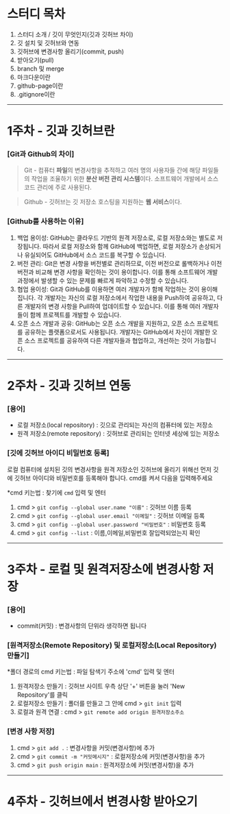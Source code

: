 # 스터디 목차

1. 스터디 소개 / 깃이 무엇인지(깃과 깃허브 차이)
1. 깃 설치 및 깃허브와 연동
1. 깃허브에 변경사항 올리기(commit, push)
1. 받아오기(pull)
1. branch 및 merge
1. 마크다운이란
1. github-page이란
1. .gitignore이란

---

# 1주차 - 깃과 깃허브란

### [Git과 Github의 차이]
> Git - 컴퓨터 **파일**의 변경사항을 추적하고 여러 명의 사용자들 간에 해당 파일들의 작업을 조율하기 위한 **분산 버전 관리 시스템**이다. 소프트웨어 개발에서 소스 코드 관리에 주로 사용된다. 

> Github - 깃허브는 깃 저장소 호스팅을 지원하는 **웹 서비스**이다.

### [Github를 사용하는 이유]
1. 백업 용이성: GitHub는 클라우드 기반의 원격 저장소로, 로컬 저장소와는 별도로 저장됩니다. 따라서 로컬 저장소와 함께 GitHub에 백업하면, 로컬 저장소가 손상되거나 유실되어도 GitHub에서 소스 코드를 복구할 수 있습니다.
2. 버전 관리: Git은 변경 사항을 버전별로 관리하므로, 이전 버전으로 롤백하거나 이전 버전과 비교해 변경 사항을 확인하는 것이 용이합니다. 이를 통해 소프트웨어 개발 과정에서 발생할 수 있는 문제를 빠르게 파악하고 수정할 수 있습니다.
3. 협업 용이성: Git과 GitHub를 이용하면 여러 개발자가 함께 작업하는 것이 용이해집니다. 각 개발자는 자신의 로컬 저장소에서 작업한 내용을 Push하여 공유하고, 다른 개발자의 변경 사항을 Pull하여 업데이트할 수 있습니다. 이를 통해 여러 개발자들이 함께 프로젝트를 개발할 수 있습니다.
4. 오픈 소스 개발과 공유: GitHub는 오픈 소스 개발을 지원하고, 오픈 소스 프로젝트를 공유하는 플랫폼으로서도 사용됩니다. 개발자는 GitHub에서 자신이 개발한 오픈 소스 프로젝트를 공유하여 다른 개발자들과 협업하고, 개선하는 것이 가능합니다.

---

# 2주차 - 깃과 깃허브 연동

### \[용어]
* 로컬 저장소(local repository) : 깃으로 관리되는 자신의 컴퓨터에 있는 저장소
* 원격 저장소(remote repository) : 깃허브로 관리되는 인터넷 세상에 있는 저장소

### [깃에 깃허브 아이디 비밀번호 등록]

로컬 컴퓨터에 설치된 깃의 변경사항을 원격 저장소인 깃허브에 올리기 위해선 먼저 깃에 깃허브 아이디와 비밀번호를 등록해야 합니다. cmd를 켜서 다음을 입력해주세요

*cmd 키는법 : 찾기에 `cmd` 입력 및 엔터

1. cmd > `git config --global user.name "이름"` : 깃허브 이름 등록
1. cmd > `git config --global user.email "이메일"` : 깃허브 이메일 등록
1. cmd > `git config --global user.password "비밀번호"` : 비밀번호 등록
1. cmd > `git config --list` : 이름,이메일,비밀번호 잘입력되었는지 확인

---

# 3주차 - 로컬 및 원격저장소에 변경사항 저장

### \[용어]
* commit(커밋) : 변경사항의 단위라 생각하면 됩니다

### [원격저장소(Remote Repository) 및 로컬저장소(Local Repository) 만들기]

*폴더 경로의 cmd 키는법 : 파일 탐색기 주소에 'cmd' 입력 및 엔터

1. 원격저장소 만들기 : 깃허브 사이트 우측 상단 '+' 버튼을 눌러 'New Repository'를 클릭
1. 로컬저장소 만들기 : 폴더를 만들고 그 안에 cmd > `git init` 입력
1. 로컬과 원격 연결 : cmd > `git remote add origin 원격저장소주소`

### [변경 사항 저장]

1. cmd > `git add .` : 변경사항을 커밋(변경사항)에 추가
1. cmd > `git commit -m "커밋메시지"` : 로컬저장소에 커밋(변경사항)을 추가
1. cmd > `git push origin main` : 원격저장소에 커밋(변경사항)을 추가

---

# 4주차 - 깃허브에서 변경사항 받아오기